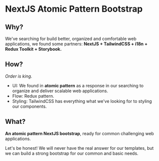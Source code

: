 # NextJS Atomic Pattern Bootstrap


## Why?
We've searching for build better, organized and comfortable web applications, we found some partners: **NextJS + TailwindCSS + i18n + Redux Toolkit + Storybook.**

## How?
*Order is king*. 
- UI: We found in **atomic pattern** as a response in our searching to organize and deliver scalable web applications.
- Flow: Redux pattern.
- Styling: TailwindCSS has everything what we've looking for to styling our components.

## What?
**An atomic pattern NextJS bootstrap**, ready for common challenging web applications.

Let's be honest! We will never have the real answer for our templates, but we can build a strong bootstrap for our common and basic needs.

